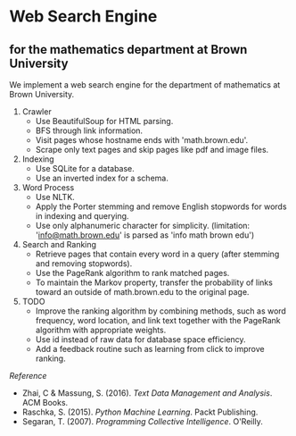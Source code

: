 # Web Search Engine
## for the mathematics department at Brown University

We implement a web search engine for the department of mathematics at Brown University.

1. Crawler
    * Use BeautifulSoup for HTML parsing.
    * BFS through link information. 
    * Visit pages whose hostname ends with 'math.brown.edu'.
    * Scrape only text pages and skip pages like pdf and image files.  
1. Indexing
    * Use SQLite for a database. 
    * Use an inverted index for a schema. 
1. Word Process
    * Use NLTK.
    * Apply the Porter stemming and remove English stopwords for words in indexing and querying.
    * Use only alphanumeric character for simplicity. (limitation: 'info@math.brown.edu' is parsed as 'info math brown edu')
1. Search and Ranking
    * Retrieve pages that contain every word in a query (after stemming and removing stopwords).
    * Use the PageRank algorithm to rank matched pages.
    * To maintain the Markov property, transfer the probability of links toward an outside of math.brown.edu to the original page. 
1. TODO
    * Improve the ranking algorithm by combining methods, such as word frequency, word location, and link text together with the  PageRank algorithm with appropriate weights. 
    * Use id instead of raw data for database space efficiency.
    * Add a feedback routine such as learning from click to improve ranking. 

*Reference*
* Zhai, C & Massung, S. (2016). *Text Data Management and Analysis*. ACM Books.
* Raschka, S. (2015). *Python Machine Learning*. Packt Publishing. 
* Segaran, T. (2007). *Programming Collective Intelligence*. O'Reilly.

